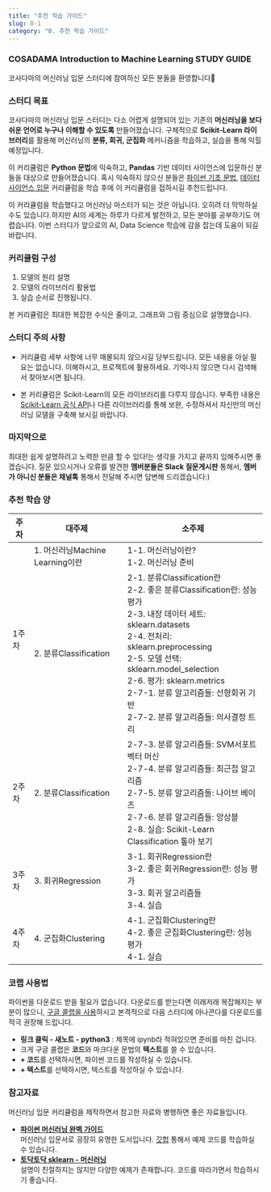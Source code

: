 ```yaml
---
title: "추천 학습 가이드"
slug: 0-1
category: "0. 추천 학습 가이드"
---
```

### COSADAMA Introduction to Machine Learning STUDY GUIDE
코사다마의 머신러닝 입문 스터디에 참여하신 모든 분들을 환영합니다🙌

### 스터디 목표
코사다마의 머신러닝 입문 스터디는 다소 어렵게 설명되어 있는 기존의 **머신러닝을 보다 쉬운 언어로 누구나 이해할 수 있도록** 만들어졌습니다. 구체적으로 **Scikit-Learn 라이브러리**를 활용해 머신러닝의 **분류, 회귀, 군집화** 메커니즘을 학습하고, 실습을 통해 익힐 예정입니다.

이 커리큘럼은 **Python 문법**에 익숙하고, **Pandas** 기반 데이터 사이언스에 입문하신 분들을 대상으로 만들어졌습니다. 혹시 익숙하지 않으신 분들은 [파이썬 기초 문법]('https://curriculum.cosadama.com/python/0-1'), [데이터 사이언스 입문]('https://curriculum.cosadama.com/intro-ds/0-1') 커리큘럼을 학습 후에 이 커리큘럼을 접하시길 추천드립니다.

이 커리큘럼을 학습했다고 머신러닝 마스터가 되는 것은 아닙니다. 오히려 더 막막하실 수도 있습니다.하지만 AI의 세계는 하루가 다르게 발전하고, 모든 분야를 공부하기도 어렵습니다. 이번 스터디가 앞으로의 AI, Data Science 학습에 감을 잡는데 도움이 되길 바랍니다.

### 커리큘럼 구성

1. 모델의 원리 설명
2. 모델의 라이브러리 활용법
3. 실습
순서로 진행됩니다.

본 커리큘럼은 최대한 복잡한 수식은 줄이고, 그래프와 그림 중심으로 설명했습니다.


### 스터디 주의 사항
- 커리큘럼 세부 사항에 너무 매몰되지 않으시길 당부드립니다. 모든 내용을 아실 필요는 없습니다. 이해하시고, 프로젝트에 활용하세요. 기억나지 않으면 다시 검색해서 찾아보시면 됩니다.

- 본 커리큘럼은 Scikit-Learn의 모든 라이브러리를 다루지 않습니다. 부족한 내용은 [Scikit-Learn 공식 API]('https://scikit-learn.org/stable/')나 다른 라이브러리를 통해 보완, 수정하셔서 자신만의 머신러닝 모델을 구축해 보시길 바랍니다.

### 마지막으로
최대한 쉽게 설명하려고 노력한 만큼 할 수 있다!는 생각을 가지고 끝까지 임해주시면 좋겠습니다. 질문 있으시거나 오류를 발견한 **멤버분들은 Slack 질문게시판** 통해서, **멤버가 아니신 분들은 채널톡** 통해서 전달해 주시면 답변해 드리겠습니다:)




### 추천 학습 양
<table class="tg">
	<thead>
	  <tr>
		<th class="tg-0pky">주차</th>
		<th class="tg-0pky">대주제</th>
		<th class="tg-0pky">소주제</th>
	  </tr>
	</thead>
	<tbody>
	  <tr>
		<td class="tg-0pky" rowspan="2">1주차</td>
		<td class="tg-0pky">1. 머신러닝Machine Learning이란</td>
		<td class="tg-lboi">1-1. 머신러닝이란?<br>1-2. 머신러닝 준비<br></td>
	  </tr>
	  <tr>
		<td class="tg-0pky">2. 분류Classification</td>
		<td class="tg-0pky">2-1. 분류Classification란<br>2-2. 좋은 분류Classification란: 성능 평가<br>2-3. 내장 데이터 세트: sklearn.datasets<br>2-4. 전처리: sklearn.preprocessing<br>2-5. 모델 선택: sklearn.model_selection<br>2-6. 평가: sklearn.metrics<br>2-7-1. 분류 알고리즘들: 선형회귀 기반<br>2-7-2. 분류 알고리즘들: 의사결정 트리</td>
	  </tr>
	  <tr>
		<td class="tg-0pky">2주차</td>
		<td class="tg-0pky">2. 분류Classification</td>
		<td class="tg-0pky">2-7-3. 분류 알고리즘들: SVM서포트 벡터 머신<br>2-7-4. 분류 알고리즘들: 최근접 알고리즘<br>2-7-5. 분류 알고리즘들: 나이브 베이즈<br>2-7-6. 분류 알고리즘들: 앙상블<br>2-8. 실습: Scikit-Learn Classification 톺아 보기</td>
	  </tr>
	  <tr>
		<td class="tg-0pky">3주차</td>
		<td class="tg-0pky">3. 회귀Regression</td>
		<td class="tg-0pky">3-1. 회귀Regression란<br>3-2. 좋은 회귀Regression란: 성능 평가<br>3-3. 회귀 알고리즘들<br>3-4. 실습</td>
	  </tr>
	  <tr>
		<td class="tg-0pky">4주차</td>
		<td class="tg-0pky">4. 군집화Clustering</td>
		<td class="tg-0pky">4-1. 군집화Clustering란<br>4-2. 좋은 군집화Clustering란: 성능 평가<br>4-1. 실습</td>
	  </tr>
	</tbody>
	</table>


### 코랩 사용법
파이썬을 다운로드 받을 필요가 없습니다. 다운로드를 받는다면 이래저래 복잡해지는 부분이 많으니, [구글 콜랩을 사용](https://colab.research.google.com/)하시고 본격적으로 다음 스터디에 아나콘다를 다운로드를 적극 권장해 드립니다.

-   **링크 클릭 - 새노트 - python3** : 제목에 ipynb라 적혀있으면 준비를 마친 겁니다.
-   크게 구글 콜랩은 **코드**와 마크다운 문법의 **텍스트**를 쓸 수 있습니다.
-   **+ 코드**를 선택하시면, 파이썬 코드를 작성하실 수 있습니다.
-   **+ 텍스트**를 선택하시면, 텍스트를 작성하실 수 있습니다.


### 참고자료
머신러닝 입문 커리큘럼을 제작하면서 참고한 자료와 병행하면 좋은 자료들입니다.

* [**파이썬 머신러닝 완벽 가이드**](http://www.yes24.com/Product/Goods/69752484)     
    머신러닝 입문서로 굉장히 유명한 도서입니다. [깃헙](https://github.com/wikibook/ml-definitive-guide) 통해서 예제 코드를 학습하실 수 있습니다.
* [**토닥토닥 sklearn - 머신러닝**](https://wikidocs.net/83306)     
    설명이 친절하지는 않지만 다양한 예제가 존재합니다. 코드를 따라가면서 학습하시기 좋습니다.

